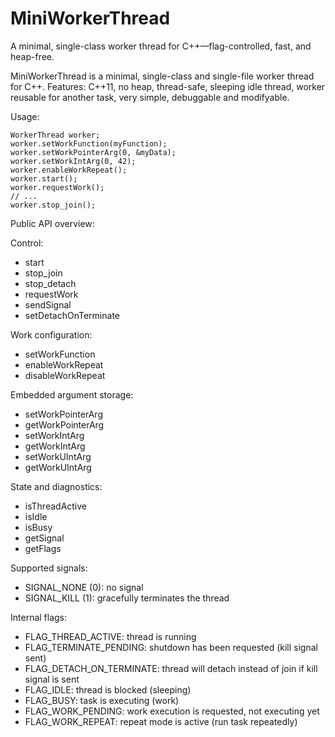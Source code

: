 # MiniWorkerThread
A minimal, single-class worker thread for C++—flag-controlled, fast, and heap-free.

MiniWorkerThread is a minimal, single-class and single-file worker thread for C++. 
Features: C++11, no heap, thread-safe, sleeping idle thread, worker reusable for another task, very simple, debuggable and modifyable.

Usage:
```
WorkerThread worker;
worker.setWorkFunction(myFunction);
worker.setWorkPointerArg(0, &myData);
worker.setWorkIntArg(0, 42);
worker.enableWorkRepeat();
worker.start();
worker.requestWork();
// ...
worker.stop_join();
```

Public API overview:   
   
Control:   
- start
- stop_join
- stop_detach
- requestWork
- sendSignal
- setDetachOnTerminate
   
Work configuration:   
- setWorkFunction
- enableWorkRepeat
- disableWorkRepeat
    
Embedded argument storage:   
- setWorkPointerArg
- getWorkPointerArg
- setWorkIntArg
- getWorkIntArg
- setWorkUIntArg
- getWorkUIntArg
    
State and diagnostics:   
- isThreadActive
- isIdle
- isBusy
- getSignal
- getFlags
     
Supported signals:   
- SIGNAL_NONE (0): no signal
- SIGNAL_KILL (1): gracefully terminates the thread
    
Internal flags:   
- FLAG_THREAD_ACTIVE: thread is running
- FLAG_TERMINATE_PENDING: shutdown has been requested (kill signal sent)
- FLAG_DETACH_ON_TERMINATE: thread will detach instead of join if kill signal is sent
- FLAG_IDLE: thread is blocked (sleeping)
- FLAG_BUSY: task is executing (work)
- FLAG_WORK_PENDING: work execution is requested, not executing yet
- FLAG_WORK_REPEAT: repeat mode is active (run task repeatedly)
